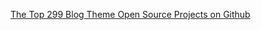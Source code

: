 <a href="https://awesomeopensource.com/projects/blog-theme">The Top 299 Blog Theme Open Source Projects on Github</a>
